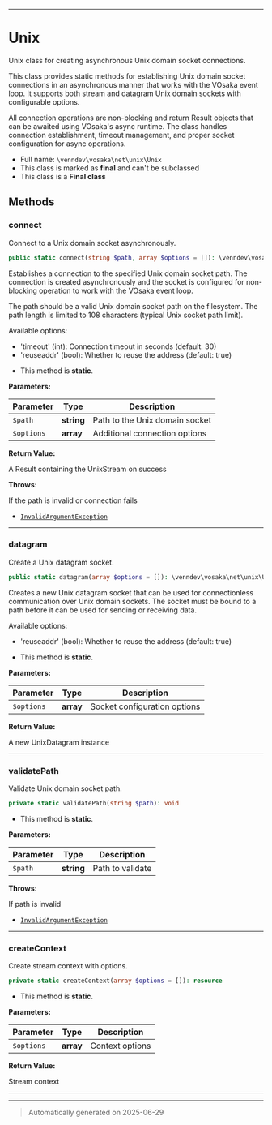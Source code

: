 ***

# Unix

Unix class for creating asynchronous Unix domain socket connections.

This class provides static methods for establishing Unix domain socket connections
in an asynchronous manner that works with the VOsaka event loop. It supports both
stream and datagram Unix domain sockets with configurable options.

All connection operations are non-blocking and return Result objects that
can be awaited using VOsaka's async runtime. The class handles connection
establishment, timeout management, and proper socket configuration for
async operations.

* Full name: `\venndev\vosaka\net\unix\Unix`
* This class is marked as **final** and can't be subclassed
* This class is a **Final class**




## Methods


### connect

Connect to a Unix domain socket asynchronously.

```php
public static connect(string $path, array $options = []): \venndev\vosaka\core\Result&lt;\venndev\vosaka\net\unix\UnixStream&gt;
```

Establishes a connection to the specified Unix domain socket path. The connection
is created asynchronously and the socket is configured for non-blocking
operation to work with the VOsaka event loop.

The path should be a valid Unix domain socket path on the filesystem.
The path length is limited to 108 characters (typical Unix socket path limit).

Available options:
- 'timeout' (int): Connection timeout in seconds (default: 30)
- 'reuseaddr' (bool): Whether to reuse the address (default: true)

* This method is **static**.




**Parameters:**

| Parameter | Type | Description |
|-----------|------|-------------|
| `$path` | **string** | Path to the Unix domain socket |
| `$options` | **array** | Additional connection options |


**Return Value:**

A Result containing the UnixStream on success



**Throws:**
<p>If the path is invalid or connection fails</p>

- [`InvalidArgumentException`](../../../../InvalidArgumentException.md)



***

### datagram

Create a Unix datagram socket.

```php
public static datagram(array $options = []): \venndev\vosaka\net\unix\UnixDatagram
```

Creates a new Unix datagram socket that can be used for connectionless
communication over Unix domain sockets. The socket must be bound to a
path before it can be used for sending or receiving data.

Available options:
- 'reuseaddr' (bool): Whether to reuse the address (default: true)

* This method is **static**.




**Parameters:**

| Parameter | Type | Description |
|-----------|------|-------------|
| `$options` | **array** | Socket configuration options |


**Return Value:**

A new UnixDatagram instance




***

### validatePath

Validate Unix domain socket path.

```php
private static validatePath(string $path): void
```



* This method is **static**.




**Parameters:**

| Parameter | Type | Description |
|-----------|------|-------------|
| `$path` | **string** | Path to validate |




**Throws:**
<p>If path is invalid</p>

- [`InvalidArgumentException`](../../../../InvalidArgumentException.md)



***

### createContext

Create stream context with options.

```php
private static createContext(array $options = []): resource
```



* This method is **static**.




**Parameters:**

| Parameter | Type | Description |
|-----------|------|-------------|
| `$options` | **array** | Context options |


**Return Value:**

Stream context




***


***
> Automatically generated on 2025-06-29
